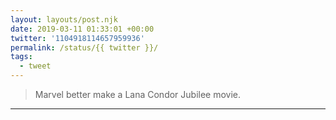 ```yaml
---
layout: layouts/post.njk
date: 2019-03-11 01:33:01 +00:00
twitter: '1104918114657959936'
permalink: /status/{{ twitter }}/
tags: 
  - tweet
---
```


> Marvel better make a Lana Condor Jubilee movie.

---
